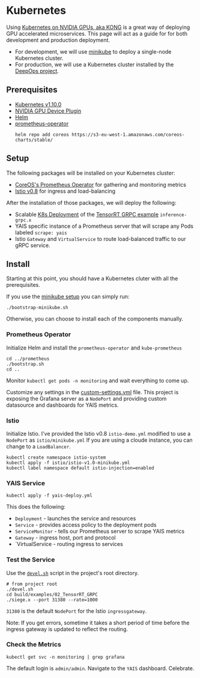 # Kubernetes

Using [Kubernetes on NVIDIA GPUs, aka KONG](https://developer.nvidia.com/kubernetes-gpu) is a great
way of deploying GPU accelerated microservices.  This page will act as a guide for
for both development and production deployment.

* For development, we will use [minikube](https://kubernetes.io/docs/setup/minikube/) to deploy a single-node
Kubernetes cluster.
* For production, we will use a Kubernetes cluster installed by the 
[DeepOps project](https://github.com/nvidia/deepops).

## Prerequisites

* [Kubernetes v1.10.0](https://kubernetes.io) 
* [NVIDIA GPU Device Plugin](https://github.com/NVIDIA/k8s-device-plugin#preparing-your-gpu-nodes)
* [Helm](https://helm.sh)
* [prometheus-operator](https://github.com/coreos/prometheus-operator)
  ```
  helm repo add coreos https://s3-eu-west-1.amazonaws.com/coreos-charts/stable/
  ```

## Setup

The following packages will be installed on your Kubernetes cluster:
* [CoreOS's Prometheus Operator](https://github.com/coreos/prometheus-operator) for gathering and monitoring metrics
* [Istio v0.8](https://istio.io) for ingress and load-balancing

After the installation of those packages, we will deploy the following:
* Scalable [K8s Deployment](https://kubernetes.io/docs/concepts/workloads/controllers/deployment/)
of the [TensorRT GRPC example](../02_TensorRT_GRPC) `inference-grpc.x` 
* YAIS specific instance of a Prometheus server that will scrape any Pods labeled `scrape: yais`
* Istio `Gateway` and `VirtualService` to route load-balanced traffic to our gRPC service.

## Install

Starting at this point, you should have a Kubernetes cluter with all the prerequisites.

If you use the [minikube setup](minikube/README.md) you can simply run:
```
./bootstrap-minikube.sh
```

Otherwise, you can choose to install each of the components manually.

### Prometheus Operator

Initialize Helm and install the `prometheus-operator` and `kube-prometheus`

```
cd ../prometheus
./bootstrap.sh
cd ..
```

Monitor `kubectl get pods -n monitoring` and wait everything to come up.

Customize any settings in the [custom-settings.yml](prometheus/custom-settings.yml)
file.  This project is exposing the Grafana server as a `NodePort` and providing custom 
datasource and dashboards for YAIS metrics.

### Istio

Initialize Istio.  I've provided the Istio v0.8 `istio-demo.yml` modified to use a `NodePort`
as `istio/minikube.yml`  If you are using a cloude instance, you can change to a `LoadBalancer`.

```
kubectl create namespace istio-system
kubectl apply -f istio/istio-v1.0-minikube.yml
kubectl label namespace default istio-injection=enabled
```

### YAIS Service

```
kubectl apply -f yais-deploy.yml
```

This does the following:
* `Deployment` - launches the service and resources
* `Service` - provides access policy to the deployment pods
* `ServiceMonitor` - tells our Prometheus server to scrape YAIS metrics
* `Gateway` - ingress host, port and protocol
* `VirtualService - routing ingress to services

### Test the Service

Use the [`devel.sh`](devel.sh) script in the project's root directory.

```
# from project root
./devel.sh
cd build/examples/02_TensorRT_GRPC
./siege.x --port 31380 --rate=1000
```

`31380` is the default `NodePort` for the Istio `ingressgateway`.

Note: If you get errors, sometime it takes a short period of time before the ingress gateway
is updated to reflect the routing. 

### Check the Metrics

```
kubectl get svc -n monitoring | grep grafana
```

The default login is `admin/admin`.  Navigate to the `YAIS` dashboard.  Celebrate.
